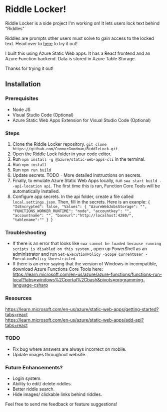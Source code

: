 # Riddle Locker!

Riddle Locker is a side project I'm working on! It lets users lock text behind "Riddles"

Riddles are prompts other users must solve to gain access to the locked text. Head over to [here](https://www.riddlelocker.com) to try it out!

I built this using Azure Static Web apps. It has a React frontend and an Azure Function backend. Data is stored in Azure Table Storage.

Thanks for trying it out!

## Installation

### Prerequisites
* Node JS
* Visual Studio Code (Optional)
* Azure Static Web Apps Extension for Visual Studio Code (Optional)

### Steps
1. Clone the Riddle Locker repository. `git clone https://github.com/ConnorGoodman/RiddleLock.git`
2. Open the Riddle Lock folder in your code editor.
3. Run `npm install -g @azure/static-web-apps-cli` in the terminal.
4. Run `npm install`
5. Run `npm run build`
6. Update secrets. TODO - More detailed instructions on secrets.
7. Finally, to emulate Azure Static Web Apps locally, run `swa start build --api-location api`. The first time this is ran, Function Core Tools will be automatically installed.
8. Configure app secrets. In the api folder, create a file called `local.settings.json`. Then, fill in the secrets. Here is an exanple:
`{
    "IsEncrypted": false,
    "Values": {
        "AzureWebJobsStorage": "",
        "FUNCTIONS_WORKER_RUNTIME": "node",
        "accountkey": "",
        "accountname": "",
        "baseurl":"http://localhost:4280/",
        "tablename":""
    }
}`

### Troubleshooting
* If there is an error that looks like `swa cannot be loaded because running 
scripts is disabled on this system.`, open up PowerShell as an administrator and run `Set-ExecutionPolicy -Scope CurrentUser -ExecutionPolicy Unrestricted`
* If there is an error saying that the version of Windows in incompatible, download Azure Functions Core Tools here: https://learn.microsoft.com/en-us/azure/azure-functions/functions-run-local?tabs=windows%2Cportal%2Cbash&pivots=programming-language-csharp

### Resources
https://learn.microsoft.com/en-us/azure/static-web-apps/getting-started?tabs=react \
https://learn.microsoft.com/en-us/azure/static-web-apps/add-api?tabs=react

### TODO
* Fix bug where answers are always incorrect on mobile.
* Update images throughout website.

### Future Enhancements?
* Login system.
* Ability to edit/ delete riddles.
* Better riddle search.
* Hide images/ clickable links behind riddles.

Feel free to send me feedback or feature suggestions!
